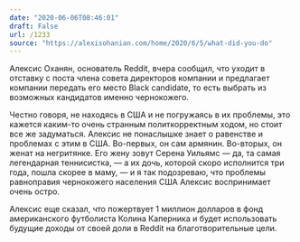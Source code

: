 ```yaml
---
date: "2020-06-06T08:46:01"
draft: False
url: /1233
source: "https://alexisohanian.com/home/2020/6/5/what-did-you-do"
---
```


Алексис Оханян, основатель Reddit, вчера сообщил, что уходит в отставку с поста члена совета директоров компании и предлагает компании передать его место Black candidate, то есть выбрать из возможных кандидатов именно чернокожего.

Честно говоря, не находясь в США и не погружаясь в их проблемы, это кажется каким-то очень странным политкорректным ходом, но стоит все же задуматься. Алексис не понаслышке знает о равенстве и проблемах с этим в США. Во-первых, он сам армянин. Во-вторых, он женат на негритянке. Его жену зовут Серена Уильямс — да, та самая легендарная теннисистка, — а их дочь, которой скоро исполнится три года, пошла скорее в маму, — и я так подозреваю, что проблемы равноправия чернокожего населения США Алексис воспринимает очень остро. 

Алексис еще сказал, что пожертвует 1 миллион долларов в фонд американского футболиста Колина Каперника и будет использовать будущие доходы от своей доли в Reddit на благотворительные цели.
